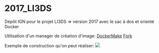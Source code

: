 # 2017_LI3DS
Dépôt IGN pour le projet LI3DS => version 2017 avec le sac à dos et orienté Docker

Utilisation d'un manager de création d'image: [DockerMake](https://github.com/avirshup/DockerMake)
[Fork](https://github.com/yoyonel/DockerMake)

Exemple de construction qu'on peut réaliser:
![](https://github.com/yoyonel/DockerMake/blob/master/img/step1.png)
